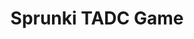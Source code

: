 ---
slug: sprunki-tadc-game
title: Sprunki TADC Game
description: "Sprunki TADC Game is an exciting online game. Play for free directly in your browser!"
icon: /images/popular_mods/Sprunki TADC Game.png
url: https://scratch.mit.edu/projects/1080851807/embed
previewImage: /images/popular_mods/Sprunki TADC Game.png
type: popular mods

# SEO配置
seo:
  title: "Sprunki TADC Game - Play Free Online Game | Fun Browser Games"
  description: "Sprunki TADC Game - Play this fun online game for free in your browser. No download required!"
  ogImage: "/images/popular_mods/Sprunki TADC Game.png"
  keywords: "sprunki-tadc-game, online game, browser game, free game, popular mods game, play online"

videoUrls:
  - https://www.youtube.com/embed/example1
  - https://www.youtube.com/embed/example2

whyPlay:
  title: "Why Play Sprunki TADC Game?"
  items:
    - "Immersive Gameplay: Sprunki TADC Game offers an engaging and immersive gaming experience that will keep you entertained for hours"
    - "Challenging Levels: Test your skills with increasingly difficult challenges and obstacles"
    - "Beautiful Graphics: Enjoy stunning visuals and smooth animations that bring the game world to life"
    - "Regular Updates: New content and features are added regularly to keep the game fresh and exciting"
    - "Free to Play: Experience all the fun without spending a penny"
    - "Community Features: Connect with other players, share strategies, and compete for high scores"
    - "Cross-Platform: Play on any device with a web browser, no downloads required"

features:
  title: "Key Features of Sprunki TADC Game"
  image: "/images/popular_mods/Sprunki TADC Game.png"
  items:
    - "Intuitive Controls: Easy to learn controls make Sprunki TADC Game accessible for players of all skill levels"
    - "Multiple Game Modes: Enjoy various gameplay options that provide different challenges and experiences"
    - "Character Customization: Personalize your gaming experience with unique characters and items"
    - "Achievement System: Complete special tasks to earn rewards and recognition"
    - "Leaderboards: Compete with players worldwide and see who can achieve the highest scores"

characteristics:
  title: "Game Characteristics"
  image: "/images/popular_mods/Sprunki TADC Game.png"
  items:
    - "Genre: Popular mods game with elements of strategy and skill"
    - "Difficulty: Suitable for both casual gamers and those seeking a challenge"
    - "Play Time: Quick sessions or extended gameplay, depending on your preference"
    - "Art Style: Vibrant and engaging visuals that enhance the gaming experience"
    - "Sound Design: Immersive audio that complements the gameplay perfectly"

info: "Sprunki TADC Game is an exciting online game that offers players a unique and engaging gaming experience. With its intuitive controls, stunning visuals, and challenging gameplay, Sprunki TADC Game provides hours of entertainment for players of all ages and skill levels. Whether you're looking for a quick gaming session during a break or an extended play session, Sprunki TADC Game delivers an immersive experience that will keep you coming back for more. The game features multiple levels of increasing difficulty, ensuring that players are constantly challenged as they progress. With regular updates adding new content and features, Sprunki TADC Game remains fresh and exciting, providing endless entertainment options for its growing community of players."

howToPlayIntro: "Welcome to Sprunki TADC Game! This guide will walk you through the basics and help you master the game. Whether you're a beginner or looking to improve your skills, these tips and instructions will enhance your gaming experience."

howToPlaySteps:
  - title: "Getting Started"
    description: "Begin your Sprunki TADC Game adventure by familiarizing yourself with the controls. Use your keyboard or mouse to navigate through the game interface. The tutorial will guide you through the basic mechanics and help you understand the objectives."
  - title: "Understanding the Objectives"
    description: "In Sprunki TADC Game, your main goal is to progress through levels by completing specific objectives. Each level presents unique challenges that require different strategies and approaches."
  - title: "Mastering the Controls"
    description: "Practice using the controls to improve your precision and reaction time. Sprunki TADC Game requires quick reflexes and strategic thinking to overcome obstacles and defeat opponents."
  - title: "Utilizing Power-ups"
    description: "Collect power-ups throughout the game to enhance your abilities and overcome difficult challenges. Each power-up offers unique advantages that can be crucial for success."
  - title: "Developing Strategies"
    description: "As you progress in Sprunki TADC Game, develop effective strategies for different scenarios. Analyze patterns, anticipate challenges, and adapt your approach to maximize your performance."

faq:
  title: "Frequently Asked Questions about Sprunki TADC Game"
  items:
    - question: "Is Sprunki TADC Game free to play?"
      answer: "Yes, Sprunki TADC Game is completely free to play directly in your web browser. No downloads or purchases are required to enjoy the full game experience."
    - question: "Can I play Sprunki TADC Game on mobile devices?"
      answer: "Yes, Sprunki TADC Game is optimized for both desktop and mobile play. You can enjoy the game on any device with a web browser and internet connection."
    - question: "Are there any in-game purchases?"
      answer: "While Sprunki TADC Game is free to play, there may be optional in-game purchases available for cosmetic items or additional features that don't affect core gameplay."
    - question: "How often is Sprunki TADC Game updated?"
      answer: "The developers regularly update Sprunki TADC Game with new content, features, and improvements based on player feedback and game performance."
    - question: "Can I play Sprunki TADC Game offline?"
      answer: "Currently, Sprunki TADC Game requires an internet connection to play as it's a browser-based online game."
    - question: "Is Sprunki TADC Game suitable for children?"
      answer: "Yes, Sprunki TADC Game is designed to be family-friendly and suitable for players of all ages."
    - question: "How do I report bugs or issues?"
      answer: "If you encounter any problems while playing Sprunki TADC Game, you can report them through the game's support page or contact the developers directly through their website."
    - question: "Still Have Questions?"
      answer: "If you have additional questions about Sprunki TADC Game that aren't covered in this FAQ, please visit our support center or contact our customer service team for assistance."
---